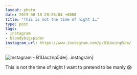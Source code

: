 ```yaml
---
layout: photo
date: 2019-08-18 20:36:04 +0000
title: "This is not the time of night I…"
type: post
tags:
- instagram
- bloodybigspider
instagram_url: https://www.instagram.com/p/B1Uacznp5de/
---
```


![Instagram - B1Uacznp5de](https://colinseymour.co.uk/img/B1Uacznp5de.jpg){: .instagram}

This is not the time of night I want to pretend to be manly 😱
